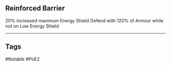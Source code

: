 ## Reinforced Barrier
20% increased maximum Energy Shield
Defend with 120% of Armour while not on Low Energy Shield

---
## Tags
#Notable
#PoE2
